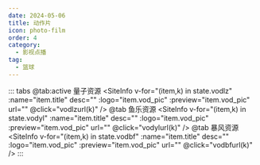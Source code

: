 ```yaml
---
date: 2024-05-06
title: 动作片
icon: photo-film
order: 4
category:
  - 影视点播
tag:
  - 篮球
---
```


<ArtPlayer :src="state.src" :config="artConfig(Hls,state.PlayList)" type="Hls"/>

::: tabs
@tab:active 量子资源
<SiteInfo v-for="(item,k) in state.vodlz" :name="item.title" desc="" :logo="item.vod_pic"
:preview="item.vod_pic" url="" @click="vodlzurl(k)" />
@tab 鱼乐资源
<SiteInfo v-for="(item,k) in state.vodyl" :name="item.title" desc="" :logo="item.vod_pic"
:preview="item.vod_pic" url="" @click="vodylurl(k)" />
@tab 暴风资源
<SiteInfo v-for="(item,k) in state.vodbf" :name="item.title" desc="" :logo="item.vod_pic"
:preview="item.vod_pic" url="" @click="vodbfurl(k)" />
:::

<script setup lang="ts">
  import { vod } from 'db'
  import { artConfig, Hls } from 'cps/artConst'
  import { useStorage } from '@vueuse/core'
  import { onMounted, nextTick, onDeactivated } from "vue";
  
  const state = useStorage(
    "vod-dzp",
    {
      src:"",
      vodlz: [],
      vodyl: [],
      vodbf: [],
      PlayList: []
    }
  )
  
  onMounted(() => {
    nextTick(async () => {
      const lzcaiji = await vod.find({ "name": "lzzy-6" })
      const ylzy = await vod.find({ "name": "ylzy-6" })
      const bfzy = await vod.find({ "name": "bfzy-21" })
      state.value.vodlz = lzcaiji.data
      state.value.vodyl = ylzy.data
       state.value.vodbf = bfzy.data
      vodlzurl(0)
    })
  });
   const vodlzurl = (key) => {
    const { vodlz } = state.value
    state.value.PlayList =vodlz
    state.value.src = vodlz[key].url
  }
  const vodylurl = (key) => {
    const { vodyl } = state.value
    state.value.PlayList =vodyl
    state.value.src = vodyl[key].url
  }
  const vodbfurl = (key) => {
    const { vodbf } = state.value
    state.value.PlayList =vodbf
    state.value.src = vodbf[key].url
  }
</script>
